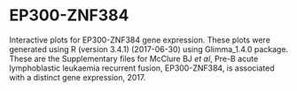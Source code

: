 # EP300-ZNF384
Interactive plots for EP300-ZNF384 gene expression. 
These plots were generated using R (version 3.4.1) (2017-06-30) using Glimma_1.4.0 package.
These are the Supplementary files for McClure BJ *et al*, Pre-B acute lymphoblastic leukaemia recurrent fusion, EP300-ZNF384, is associated with a distinct gene expression, 2017.